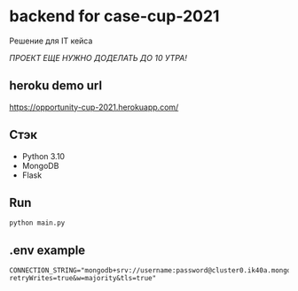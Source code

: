 # backend for case-cup-2021

Решение для IT кейса

*ПРОЕКТ ЕЩЕ НУЖНО ДОДЕЛАТЬ ДО 10 УТРА!*

## heroku demo url

https://opportunity-cup-2021.herokuapp.com/

## Стэк

* Python 3.10
* MongoDB
* Flask

## Run

`python main.py`

## .env example

```dotenv
CONNECTION_STRING="mongodb+srv://username:password@cluster0.ik40a.mongodb.net/Cluster0?retryWrites=true&w=majority&tls=true"
```